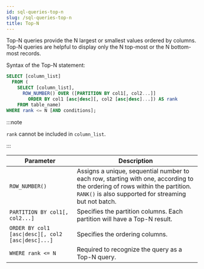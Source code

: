 ```yaml
---
id: sql-queries-top-n
slug: /sql-queries-top-n
title: Top-N
---
```


Top-N queries provide the N largest or smallest values ordered by columns. Top-N queries are helpful to display only the N top-most or the N bottom-most records.

Syntax of the Top-N statement:
```sql
SELECT [column_list] 
  FROM (
    SELECT [column_list], 
      ROW_NUMBER() OVER ([PARTITION BY col1[, col2...]] 
        ORDER BY col1 [asc|desc][, col2 [asc|desc]...]) AS rank 
    FROM table_name)
WHERE rank <= N [AND conditions];
```

:::note

`rank` cannot be included in `column_list`.

:::

|Parameter|Description|
|---|---|
|`ROW_NUMBER()`|Assigns a unique, sequential number to each row, starting with one, according to the ordering of rows within the partition. `RANK()` is also supported for streaming but not batch.|
|`PARTITION BY col1[, col2...]`|Specifies the partition columns. Each partition will have a Top-N result.|
|`ORDER BY col1 [asc\|desc][, col2 [asc\|desc]...]`|Specifies the ordering columns.|
|`WHERE rank <= N`|Required to recognize the query as a Top-N query.|
